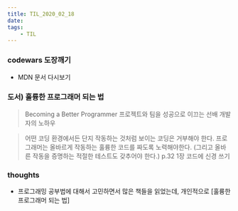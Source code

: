 ```yaml
---
title: TIL_2020_02_18
date: 
tags:
    - TIL
---
```


### codewars 도장깨기
- MDN 문서 다시보기

### 도서) 훌륭한 프로그래머 되는 법
>Becoming a Better Programmer
>프로젝트와 팀을 성공으로 이끄는 선배 개발자의 노하우

>어떤 코딩 환경에서든 단지 작동하는 것처럼 보이는 코딩은 거부해야 한다.
>프로그래머는 올바르게 작동하는 훌륭한 코드를 짜도록 노력해야한다.
>(그리고 올바른 작동을 증명하는 적절한 테스트도 갖추어야 한다.)
> p.32 1장 코드에 신경 쓰기
  
  
  
### thoughts
 -  프로그래밍 공부법에 대해서 고민하면서 많은 책들을 읽었는데, 개인적으로 [훌륭한 프로그래머 되는 법] 
 
